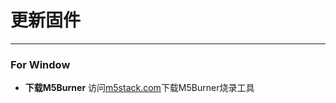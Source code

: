 # 更新固件
_________________________________
### For Window
* __下载M5Burner__
访问[m5stack.com](http://m5stack.com/)下载M5Burner烧录工具
